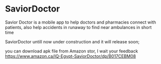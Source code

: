 # SaviorDoctor
Savior Doctor is a mobile app to help doctors and pharmacies connect with patients, also help accidents in runaway to find near ambulances in short time


SaviorDoctor untill now under construction and it will release soon;


you can download apk file from Amazon stor, I wait your feedback
https://www.amazon.ca/IQ-Egypt-SaviorDoctor/dp/B017CEBM08







